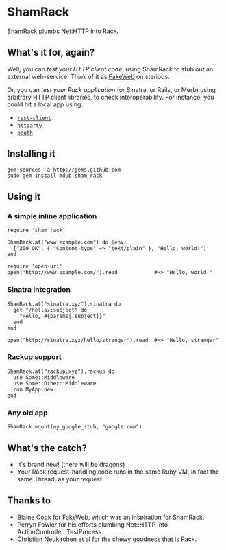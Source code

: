 ShamRack
========

ShamRack plumbs Net:HTTP into [Rack][rack].

What's it for, again?
---------------------

Well, you can _test your HTTP client code_, using ShamRack to stub out an external web-service. Think of it as [FakeWeb][fakeweb] on steriods.

Or, you can _test your Rack application_ (or Sinatra, or Rails, or Merb) using arbitrary HTTP client libraries, to check interoperability. For instance, you could hit a local app using:

* [`rest-client`][rest-client]
* [`httparty`][httparty]
* [`oauth`][oauth]

Installing it
-------------

    gem sources -a http://gems.github.com
    sudo gem install mdub-sham_rack

Using it
--------

### A simple inline application

    require 'sham_rack'

    ShamRack.at("www.example.com") do |env|
      ["200 OK", { "Content-type" => "text/plain" }, "Hello, world!"]
    end
      
    require 'open-uri'
    open("http://www.example.com/").read            #=> "Hello, world!"

### Sinatra integration

    ShamRack.at("sinatra.xyz").sinatra do
      get "/hello/:subject" do
        "Hello, #{params[:subject]}"
      end
    end

    open("http://sinatra.xyz/hello/stranger").read  #=> "Hello, stranger"

### Rackup support

    ShamRack.at("rackup.xyz").rackup do
      use Some::Middleware
      use Some::Other::Middleware
      run MyApp.new
    end

### Any old app

    ShamRack.mount(my_google_stub, "google.com")

What's the catch?
-----------------

* It's brand new! (there will be dragons)
* Your Rack request-handling code runs in the same Ruby VM, in fact the same Thread, as your request.

Thanks to
---------

* Blaine Cook for [FakeWeb][fakeweb], which was an inspiration for ShamRack.
* Perryn Fowler for his efforts plumbing Net::HTTP into ActionController::TestProcess.
* Christian Neukirchen et al for the chewy goodness that is [Rack][rack].

[rack]: http://rack.rubyforge.org/
[sinatra]: http://www.sinatrarb.com/
[rest-client]: http://github.com/adamwiggins/rest-client
[httparty]: http://github.com/jnunemaker/httparty
[oauth]: http://oauth.rubyforge.org/
[fakeweb]: http://fakeweb.rubyforge.org/
